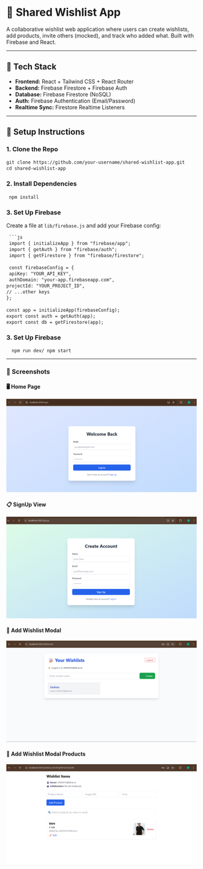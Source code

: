 # 📝 Shared Wishlist App

A collaborative wishlist web application where users can create wishlists, add products, invite others (mocked), and track who added what. Built with Firebase and React.

---

## 🔧 Tech Stack

- **Frontend:** React + Tailwind CSS + React Router
- **Backend:** Firebase Firestore + Firebase Auth
- **Database:** Firebase Firestore (NoSQL)
- **Auth:** Firebase Authentication (Email/Password)
- **Realtime Sync:** Firestore Realtime Listeners

---

## 🚀 Setup Instructions

### 1. Clone the Repo
    
    git clone https://github.com/your-username/shared-wishlist-app.git
    cd shared-wishlist-app
### 2. Install Dependencies

    
     npm install

### 3. Set Up Firebase

Create a file at `lib/firebase.js` and add your Firebase config:

     ```js
     import { initializeApp } from "firebase/app";
     import { getAuth } from "firebase/auth";
     import { getFirestore } from "firebase/firestore";
  
     const firebaseConfig = {
     apiKey: "YOUR_API_KEY",
     authDomain: "your-app.firebaseapp.com",
    projectId: "YOUR_PROJECT_ID",
    // ...other keys
    };

    const app = initializeApp(firebaseConfig);
    export const auth = getAuth(app);
    export const db = getFirestore(app);

### 3. Set Up Firebase
      npm run dev/ npm start
---

### 📸 Screenshots

#### 🖥️ Home Page
![Home Page Screenshot](./Screenshots/login.png)

#### 📋 SignUp View
![Wishlist Screenshot](./Screenshots/Signup.png)

#### 🔧 Add Wishlist Modal
![Add Product Screenshot](./Screenshots/Wishlist.png)
#### 🔧 Add Wishlist Modal Products
![Add Product Screenshot](./Screenshots/wishlistproduct.png)

            
